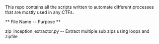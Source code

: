 This repo contains all the scripts written to automate different processes that are mostly used in any CTFs.

** File Name -- Purpose **

zip_inception_extractor.py -- Extract multiple sub zips using loops and zipfile
